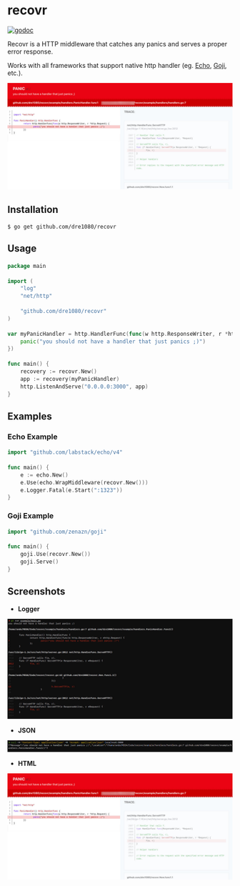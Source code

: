 # recovr

[![godoc](http://img.shields.io/badge/godoc-reference-blue.svg?style=flat)](https://pkg.go.dev/github.com/dre1080/recovr)

Recovr is a HTTP middleware that catches any panics and serves a proper error response.

Works with all frameworks that support native http handler (eg. [Echo](https://github.com/labstack/echo), [Goji](https://github.com/zenazn/goji), etc.).

![HTML](./images/html.jpg)

## Installation

```
$ go get github.com/dre1080/recovr
```

## Usage

```go
package main

import (
    "log"
    "net/http"

    "github.com/dre1080/recovr"
)

var myPanicHandler = http.HandlerFunc(func(w http.ResponseWriter, r *http.Request) {
    panic("you should not have a handler that just panics ;)")
})

func main() {
    recovery := recovr.New()
    app := recovery(myPanicHandler)
    http.ListenAndServe("0.0.0.0:3000", app)
}
```

## Examples

### Echo Example

```go
import "github.com/labstack/echo/v4"

func main() {
    e := echo.New()
    e.Use(echo.WrapMiddleware(recovr.New()))
    e.Logger.Fatal(e.Start(":1323"))
}
```

### Goji Example

```go
import "github.com/zenazn/goji"

func main() {
    goji.Use(recovr.New())
    goji.Serve()
}
```

## Screenshots

- **Logger**

![Logger](./images/logger.jpg)

- **JSON**

![JSON](./images/json.jpg)

- **HTML**

![HTML](./images/html.jpg)
